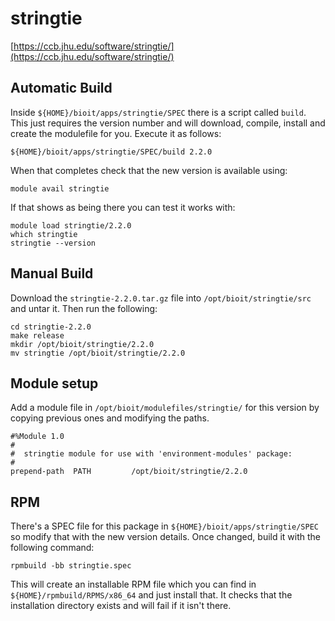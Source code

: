 # stringtie

[https://ccb.jhu.edu/software/stringtie/](https://ccb.jhu.edu/software/stringtie/)

## Automatic Build

Inside `${HOME}/bioit/apps/stringtie/SPEC` there is a script called `build`. This just requires the version number and will download, compile, install and create the modulefile for you. Execute it as follows:

    ${HOME}/bioit/apps/stringtie/SPEC/build 2.2.0

When that completes check that the new version is available using:

    module avail stringtie

If that shows as being there you can test it works with:

    module load stringtie/2.2.0
    which stringtie
    stringtie --version

## Manual Build

Download the `stringtie-2.2.0.tar.gz` file into `/opt/bioit/stringtie/src` and untar it. Then run the following:

    cd stringtie-2.2.0
    make release
    mkdir /opt/bioit/stringtie/2.2.0
    mv stringtie /opt/bioit/stringtie/2.2.0

## Module setup

Add a module file in `/opt/bioit/modulefiles/stringtie/` for this version by copying previous ones and modifying the paths.

    #%Module 1.0
    #
    #  stringtie module for use with 'environment-modules' package:
    #
    prepend-path  PATH         /opt/bioit/stringtie/2.2.0

## RPM

There's a SPEC file for this package in `${HOME}/bioit/apps/stringtie/SPEC` so modify that with the new version details. Once changed, build it with the following command:

    rpmbuild -bb stringtie.spec

This will create an installable RPM file which you can find in `${HOME}/rpmbuild/RPMS/x86_64` and just install that. It checks that the installation directory exists and will fail if it isn't there.
